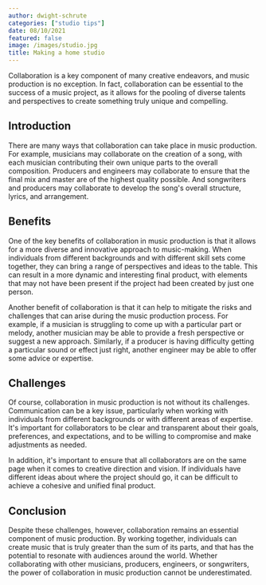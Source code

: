 ```yaml
---
author: dwight-schrute
categories: ["studio tips"]
date: 08/10/2021
featured: false
image: /images/studio.jpg
title: Making a home studio
---
```


Collaboration is a key component of many creative endeavors, and music production is no exception. In fact, collaboration can be essential to the success of a music project, as it allows for the pooling of diverse talents and perspectives to create something truly unique and compelling.

## Introduction

There are many ways that collaboration can take place in music production. For example, musicians may collaborate on the creation of a song, with each musician contributing their own unique parts to the overall composition. Producers and engineers may collaborate to ensure that the final mix and master are of the highest quality possible. And songwriters and producers may collaborate to develop the song's overall structure, lyrics, and arrangement.

## Benefits

One of the key benefits of collaboration in music production is that it allows for a more diverse and innovative approach to music-making. When individuals from different backgrounds and with different skill sets come together, they can bring a range of perspectives and ideas to the table. This can result in a more dynamic and interesting final product, with elements that may not have been present if the project had been created by just one person.

Another benefit of collaboration is that it can help to mitigate the risks and challenges that can arise during the music production process. For example, if a musician is struggling to come up with a particular part or melody, another musician may be able to provide a fresh perspective or suggest a new approach. Similarly, if a producer is having difficulty getting a particular sound or effect just right, another engineer may be able to offer some advice or expertise.

## Challenges

Of course, collaboration in music production is not without its challenges. Communication can be a key issue, particularly when working with individuals from different backgrounds or with different areas of expertise. It's important for collaborators to be clear and transparent about their goals, preferences, and expectations, and to be willing to compromise and make adjustments as needed.

In addition, it's important to ensure that all collaborators are on the same page when it comes to creative direction and vision. If individuals have different ideas about where the project should go, it can be difficult to achieve a cohesive and unified final product.

## Conclusion

Despite these challenges, however, collaboration remains an essential component of music production. By working together, individuals can create music that is truly greater than the sum of its parts, and that has the potential to resonate with audiences around the world. Whether collaborating with other musicians, producers, engineers, or songwriters, the power of collaboration in music production cannot be underestimated.
